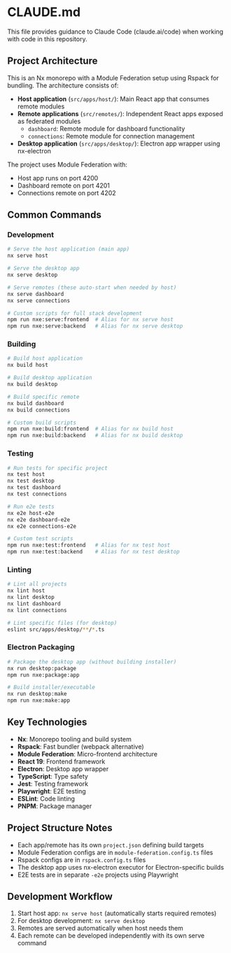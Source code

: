 # CLAUDE.md

This file provides guidance to Claude Code (claude.ai/code) when working with code in this repository.

## Project Architecture

This is an Nx monorepo with a Module Federation setup using Rspack for bundling. The architecture consists of:

- **Host application** (`src/apps/host/`): Main React app that consumes remote modules
- **Remote applications** (`src/remotes/`): Independent React apps exposed as federated modules
  - `dashboard`: Remote module for dashboard functionality
  - `connections`: Remote module for connection management
- **Desktop application** (`src/apps/desktop/`): Electron app wrapper using nx-electron

The project uses Module Federation with:
- Host app runs on port 4200
- Dashboard remote on port 4201
- Connections remote on port 4202

## Common Commands

### Development
```bash
# Serve the host application (main app)
nx serve host

# Serve the desktop app
nx serve desktop

# Serve remotes (these auto-start when needed by host)
nx serve dashboard
nx serve connections

# Custom scripts for full stack development
npm run nxe:serve:frontend  # Alias for nx serve host
npm run nxe:serve:backend   # Alias for nx serve desktop
```

### Building
```bash
# Build host application
nx build host

# Build desktop application
nx build desktop

# Build specific remote
nx build dashboard
nx build connections

# Custom build scripts
npm run nxe:build:frontend  # Alias for nx build host
npm run nxe:build:backend   # Alias for nx build desktop
```

### Testing
```bash
# Run tests for specific project
nx test host
nx test desktop
nx test dashboard
nx test connections

# Run e2e tests
nx e2e host-e2e
nx e2e dashboard-e2e
nx e2e connections-e2e

# Custom test scripts
npm run nxe:test:frontend   # Alias for nx test host
npm run nxe:test:backend    # Alias for nx test desktop
```

### Linting
```bash
# Lint all projects
nx lint host
nx lint desktop
nx lint dashboard
nx lint connections

# Lint specific files (for desktop)
eslint src/apps/desktop/**/*.ts
```

### Electron Packaging
```bash
# Package the desktop app (without building installer)
nx run desktop:package
npm run nxe:package:app

# Build installer/executable
nx run desktop:make
npm run nxe:make:app
```

## Key Technologies

- **Nx**: Monorepo tooling and build system
- **Rspack**: Fast bundler (webpack alternative)
- **Module Federation**: Micro-frontend architecture
- **React 19**: Frontend framework
- **Electron**: Desktop app wrapper
- **TypeScript**: Type safety
- **Jest**: Testing framework
- **Playwright**: E2E testing
- **ESLint**: Code linting
- **PNPM**: Package manager

## Project Structure Notes

- Each app/remote has its own `project.json` defining build targets
- Module Federation configs are in `module-federation.config.ts` files
- Rspack configs are in `rspack.config.ts` files
- The desktop app uses nx-electron executor for Electron-specific builds
- E2E tests are in separate `-e2e` projects using Playwright

## Development Workflow

1. Start host app: `nx serve host` (automatically starts required remotes)
2. For desktop development: `nx serve desktop`
3. Remotes are served automatically when host needs them
4. Each remote can be developed independently with its own serve command